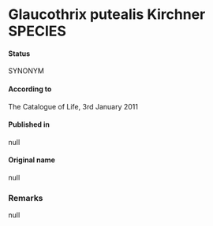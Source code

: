 Glaucothrix putealis Kirchner SPECIES
=======

#### Status
SYNONYM

#### According to
The Catalogue of Life, 3rd January 2011

#### Published in
null

#### Original name
null

### Remarks
null